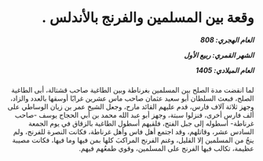 <h1 dir="rtl">وقعة بين المسلمين والفرنج بالأندلس .</h1>

<h5 dir="rtl">العام الهجري:  808

الشهر القمري: ربيع الأول

العام الميلادي: 1405</h5>

<p dir="rtl">لما انقضت مدة الصلح بين المسلمين بغرناطة وبين الطاغية صاحب قشتالة، أبى الطاغية الصلح، فبعث السلطان أبو سعيد عثمان صاحب ماس عشرين غرابًا أوسقها بالعدد والزاد، وجهز ثلاثة آلاف فارس، قدم عليهم القائد مارح، وجعل الشيخ عمر بن زيان الوساطي على ألف فارس أخرى، فنزلوا سبتة، وجهز أبو عبد الله محمد بن أبي الحجاج يوسف -صاحب غرناطة- أسطوله إلى جبل الفتح، فلقيهم أسطول الطاغية بالزقاق في يوم الجمعة السادس عشر، وقاتلهم، وقد اجتمع أهل فاس وأهل غرناطة، فكانت النصرة للفرنج، ولم ينجُ من المسلمين إلا القليل، وغنم الفرنج المراكبَ كلها بمن فيها وما فيها، فكانت مصيبة عظيمة، تكالب فيها الفرنج على المسلمين، وقوي طمعُهم فيهم.</p></br>
